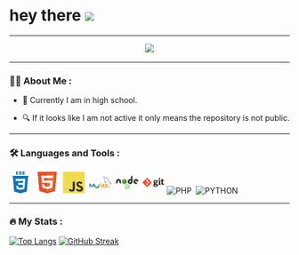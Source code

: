 <h1>
  hey there
  <img src="https://media.giphy.com/media/hvRJCLFzcasrR4ia7z/giphy.gif" width="30px"/>
</h1>

---

<div align="center">
  <img src="https://media.giphy.com/media/dWesBcTLavkZuG35MI/giphy.gif" width="60%" height="auto"/>
</div>

---

### 👨‍💻 About Me :

- :telescope: Currently I am in high school.

- 🔍 If it looks like I am not active it only means the repository is not public.
---

### :hammer_and_wrench: Languages and Tools :
<div>
  <img src="https://github.com/devicons/devicon/blob/master/icons/css3/css3-plain-wordmark.svg"  title="CSS3" alt="CSS" width="40" height="40"/>&nbsp;
  <img src="https://github.com/devicons/devicon/blob/master/icons/html5/html5-original.svg" title="HTML5" alt="HTML" width="40" height="40"/>&nbsp;
  <img src="https://github.com/devicons/devicon/blob/master/icons/javascript/javascript-original.svg" title="JavaScript" alt="JavaScript" width="40" height="40"/>&nbsp;
  <img src="https://github.com/devicons/devicon/blob/master/icons/mysql/mysql-original-wordmark.svg" title="MySQL"  alt="MySQL" width="40" height="40"/>&nbsp;
  <img src="https://github.com/devicons/devicon/blob/master/icons/nodejs/nodejs-original-wordmark.svg" title="NodeJS" alt="NodeJS" width="40" height="40"/>&nbsp;
  <img src="https://github.com/devicons/devicon/blob/master/icons/git/git-original-wordmark.svg" title="Git" **alt="Git" width="40" height="40"/>
  <img src="https://cdn.jsdelivr.net/gh/devicons/devicon@latest/icons/php/php-original.svg" title="PHP"  alt="PHP" width="40" height="40"/>&nbsp;
  <img src="https://cdn.jsdelivr.net/gh/devicons/devicon@latest/icons/python/python-original.svg" title="PYTHON"  alt="PYTHON" width="40" height="40"/>&nbsp;
          
</div>

---

### :fire: My Stats :
[![Top Langs](https://github-readme-stats.vercel.app/api/top-langs/?username=Adis000n&layout=compact&theme=radical)](https://github.com/anuraghazra/github-readme-stats)
[![GitHub Streak](https://github-readme-streak-stats.herokuapp.com?user=Adis000n&theme=dark&hide_border=true)](https://git.io/streak-stats)
<img src="https://komarev.com/ghpvc/?username=Adis000n&style=flat-square&color=blue" alt=""/>

